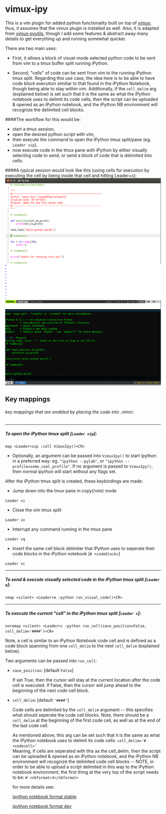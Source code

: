 vimux-ipy
=============

This is a vim plugin for added python functionality built on top 
of [vimux](https://github.com/benmills/vimux/); thus, it assumes 
that the vimux plugin is installed as well.  Also, it is adapted 
from [vimux-pyutils](https://github.com/julienr/vimux-pyutils), 
though I add some features & abstract away many details to get 
everything up and running somewhat quicker.


There are two main uses:

+ First, it allows a block of visual-mode selected python code to be 
sent from vim to a tmux buffer split running iPython.  

+ Second, "cells" of code can be sent from vim to the running iPython tmux 
split.  Regarding this use case, the idea here is to be able to have code 
block execution similiar to that found in the iPython Notebook, though 
being able to stay within vim.  Additionally, if the `cell_delim`
arg (explained below) is set such that it is the same as what the iPython 
notebook uses to delimit its code cells, then the script can be uploaded & 
opened as an iPython notebook, and the iPython NB environment will 
recognize the delimited cell blocks.

####The workflow for this would be: 

+ start a tmux session, 
+ open the desired python script with vim,
+ then execute the command to open the iPython tmux split/pane (eg. `Leader vip`),
+ now execute code in the tmux pane with iPython by either visually selecting code 
to send, or send a block of code that is delimited into cells.

####A typical session would look like this 
(using cells for execution by executing the cell by being inside that cell and hitting Leader+c):
![](img/vim_ipython.png)


Key mappings
-----------
###### key mappings that are enabled by placing the code into .vimrc:

-----------
##### To open the iPython tmux split [`Leader vip`]: 

`map <Leader>vip :call VimuxIpy()<CR>`

* Optionally, an argument can be passed into `VimuxIpy()` to start ipython 
in a preferred way:  eg. `"ipython --pylab"`, or `"ipython --profile=some_cool_profile"`.  If 
no argument is passed to `VimuxIpy()`, then normal ipython will start without any flags set.

After the iPython tmux split is created, these keybindings are made:

* Jump down into the tmux pane in copy(/vim) mode

`Leader vi`

* Close the vim tmux split

`Leader vx`

* Interrupt any command running in the tmux pane

`Leader vq`

* Insert the same cell block delimiter that iPython uses to seperate their
code blocks in the iPython notebook [`# <codeblock>`]

`Leader vc`

-----------
##### To send & execute visually selected code in the iPython tmux split [`Leader e`]: 

`vmap <silent> <Leader>e :python run_visual_code()<CR>` 

-----------
##### To execute the current "cell" in the iPython tmux split [`Leader c`]: 

`noremap <silent> <Leader>c :python run_cell(save_position=False, cell_delim='####')<CR>` 

Note, a cell is similar to an iPython Notebook code cell and is defined as a code block 
spanning from one `cell_delim` to the next `cell_delim` (explained below).

Two arguments can be passed into `run_cell`:

* `save_position`: [default `False`]

    If set True, then the cursor will stay at the current location after the code cell 
    is executed.  If False, then the cursor will jump ahead to the beginning of
    the next code cell block.

* `cell_delim`: [default `'####'`]

    Code cells are delimited by the `cell_delim` argument -- this specifies what 
    should seperate the code cell blocks.  Note, there should be a `cell_delim` 
    at the beginning of the first code cell, as well as at the end of the last code cell.

    As mentioned above, this arg can be set such that it is the same as what the 
    iPython notebook uses to delimit its code cells:  `cell_delim='# <codecell>'`  
    Meaning, if cells are seperated with this as the cell_delim, then the script can 
    be uploaded & opened as an iPython notebook, and the iPython NB environment will 
    recognize the delimited code cell blocks -- NOTE, in order to be able to upload 
    a script delimited in this way to the iPython notebook environment, the first 
    thing at the very top of the script needs to be: 
    `# <nbformat>3</nbformat>`

    for more details see:
    
    [ipython notebook format stable](http://ipython.org/ipython-doc/stable/interactive/htmlnotebook.html#the-notebook-format)

    [ipython notebook format dev](http://ipython.org/ipython-doc/dev/interactive/htmlnotebook.html#notebook-json-file-format)
